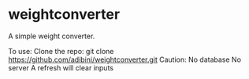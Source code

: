 # weightconverter
A simple weight converter.  

To use:  Clone the repo: git clone https://github.com/adibini/weightconverter.git 
Caution:  No database No server A refresh will clear inputs
